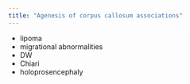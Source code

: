 ```yaml
---
title: "Agenesis of corpus callosum associations"
---
```

- lipoma
- migrational abnormalities
- DW
- Chiari
- holoprosencephaly


